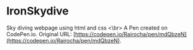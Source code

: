 # IronSkydive

Sky diving webpage using html and css <\br>
A Pen created on CodePen.io. Original URL: [https://codepen.io/Rairocha/pen/mdQbzeN](https://codepen.io/Rairocha/pen/mdQbzeN).

